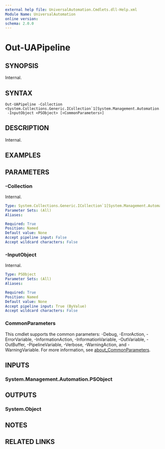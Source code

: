 ```yaml
---
external help file: UniversalAutomation.Cmdlets.dll-Help.xml
Module Name: UniversalAutomation
online version:
schema: 2.0.0
---
```


# Out-UAPipeline

## SYNOPSIS
Internal.

## SYNTAX

```
Out-UAPipeline -Collection <System.Collections.Generic.ICollection`1[System.Management.Automation.PSObject]>
 -InputObject <PSObject> [<CommonParameters>]
```

## DESCRIPTION
Internal.

## EXAMPLES

## PARAMETERS

### -Collection
Internal.

```yaml
Type: System.Collections.Generic.ICollection`1[System.Management.Automation.PSObject]
Parameter Sets: (All)
Aliases:

Required: True
Position: Named
Default value: None
Accept pipeline input: False
Accept wildcard characters: False
```

### -InputObject
Internal.

```yaml
Type: PSObject
Parameter Sets: (All)
Aliases:

Required: True
Position: Named
Default value: None
Accept pipeline input: True (ByValue)
Accept wildcard characters: False
```

### CommonParameters
This cmdlet supports the common parameters: -Debug, -ErrorAction, -ErrorVariable, -InformationAction, -InformationVariable, -OutVariable, -OutBuffer, -PipelineVariable, -Verbose, -WarningAction, and -WarningVariable. For more information, see [about_CommonParameters](http://go.microsoft.com/fwlink/?LinkID=113216).

## INPUTS

### System.Management.Automation.PSObject

## OUTPUTS

### System.Object
## NOTES

## RELATED LINKS
